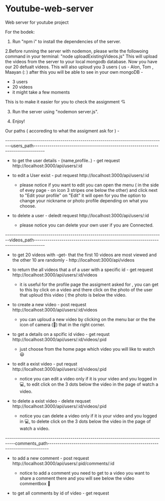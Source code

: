 # Youtube-web-server
Web server for youtube project

For the bodek:
1. Run "npm i" to install the dependencies of the server.

 2.Before running the server with nodemon, please write the followoing command in your terminal:
 "node uploadExistingVideos.js"
 This will upload the videos from the server to your local mongodb database.
 Now you have our 20 defualt videos.
 This will also uploud you 3 users ( us - Alon, Tom , Maayan (: )
 after this you will be able to see in your own mongoDB -
 - 3 users
 -  20 videos
 -  
   it might take a few moments

This is to make it easier for you to check the assignment 💘

3. Run the server using "nodemon server.js".
   
4. Enjoy!

Our paths ( accoreding to what the assigment ask for ) - 

---------------------------------------------------------------------------------users_path-----------------------------------------------------------------------------------

* to get the user details - (name,profile..) - get request
  http://localhost:3000/api/users/:id
  
* to edit a User exist - put request
  http://localhost:3000/api/users/:id

  - please notice if you want to edit you can open the menu ( in the side of evey page - on icon 3 stripes one below the other) and click next to "Edit your profile" on 
    "Edit" it will open for you the option to change your nickname or photo profile depending on what you choose.
    
 * to delete a user - deledt request
   http://localhost:3000/api/users/:id

   - please notice you can delete your own user if you are Connected.
     
--------------------------------------------------------------------------------videos_path-----------------------------------------------------------------------------------

 * to get 20 videos with -get- that the first 10 videos are most viewed and the other 10 are randomly -
  http://localhost:3000/api/videos

 * to return the all videos that a of a user with a specific id - get request
   http://localhost:3000/api/users/:id/videos

   - it is useful for the profile page the assigment asked for , you can get to this by click on a video and there click on the photo of the user that uploud this video ( 
     the photo is below the video.
     
  * to create a new video - post request
    http://localhost:3000/api/users/:id/videos

    - you can uploud a new video by clicking on the menu bar or the the icon of camera (🎥) that in the right corner.

  * to get a details on a spcific id video - get requst
    http://localhost:3000/api/users/:id/videos/:pid

    - just choose from the home page which video you will like to watch 😃

  * to edit a exist video - put requst
    http://localhost:3000/api/users/:id/videos/:pid

    - notice you can edit a video only if it is your video and you logged in 💻,
      to edit click on the 3 dots below the video in the page of watch a video.

   * to delete a exist video - delete requset
     http://localhost:3000/api/users/:id/videos/:pid

      - notice you can delete a video only if it is your video and you logged in 💻,
      to delete click on the 3 dots below the video in the page of watch a video.

-----------------------------------------------------------------------------------comments_path------------------------------------------------------------------------------

   * to add a new comment - post request
     http://localhost:3000/api/users/:pid/comments/:id

     - notice to add a comment you need to get to a video you want to share a comment there and you will see below the video commentbox 💬

   * to get all comments by id of video - get request

  

